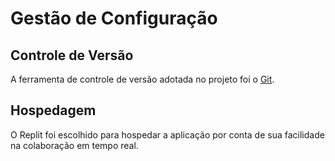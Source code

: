 # Gestão de Configuração

## Controle de Versão

A ferramenta de controle de versão adotada no projeto foi o
[Git](https://git-scm.com/).

## Hospedagem

O Replit foi escolhido para hospedar a aplicação por conta de sua facilidade na colaboração em tempo real.
